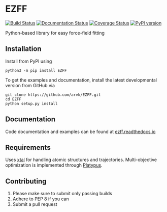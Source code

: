 # EZFF

[![Build Status](https://travis-ci.org/arvk/EZFF.svg?branch=master)](https://travis-ci.org/arvk/EZFF) [![Documentation Status](https://readthedocs.org/projects/ezff/badge/?version=latest)](https://ezff.readthedocs.io/en/latest/?badge=latest) [![Coverage Status](https://coveralls.io/repos/github/arvk/EZFF/badge.svg?branch=master)](https://coveralls.io/github/arvk/EZFF?branch=master) [![PyPI version](https://badge.fury.io/py/EZFF.svg)](https://badge.fury.io/py/EZFF)

Python-based library for easy force-field fitting

## Installation
Install from PyPI using
```
python3 -m pip install EZFF
```

To get the examples and documentation, install the latest developmental version from GitHub via
```
git clone https://github.com/arvk/EZFF.git
cd EZFF
python setup.py install
```

## Documentation
Code documentation and examples can be found at [ezff.readthedocs.io](https://ezff.readthedocs.io/en/latest/)

## Requirements
Uses [xtal](https://github.com/USCCACS/xtal) for handling atomic structures and trajectories.
Multi-objective optimization is implemented through [Platypus](https://github.com/Project-Platypus/Platypus).

## Contributing
1. Please make sure to submit only passing builds
2. Adhere to PEP 8 if you can
3. Submit a pull request
